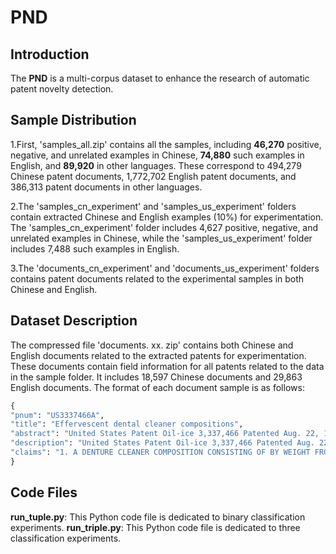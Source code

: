 # PND

## Introduction
The **PND** is a multi-corpus dataset to enhance the research of automatic patent novelty detection. 

## Sample Distribution
1.First, 'samples_all.zip' contains all the samples, including **46,270** positive, negative, and unrelated examples in Chinese, **74,880** such examples in English, and **89,920** in other languages. These correspond to 494,279 Chinese patent documents, 1,772,702 English patent documents, and 386,313 patent documents in other languages. 

2.The 'samples_cn_experiment' and 'samples_us_experiment' folders contain extracted Chinese and English examples (10%) for experimentation. The 'samples_cn_experiment' folder includes 4,627 positive, negative, and unrelated examples in Chinese, while the 'samples_us_experiment' folder includes 7,488 such examples in English.

3.The 'documents_cn_experiment' and 'documents_us_experiment' folders contains patent documents related to the experimental samples in both Chinese and English.

## Dataset Description
The compressed file 'documents. xx. zip' contains both Chinese and English documents related to the extracted patents for experimentation. These documents contain field information for all patents related to the data in the sample folder. It includes 18,597 Chinese documents and 29,863 English documents. The format of each document sample is as follows:
```python
{
"pnum": "US3337466A",
"title": "Effervescent dental cleaner compositions",
"abstract": "United States Patent Oil-ice 3,337,466 Patented Aug. 22, 1967 This invention relates in general to compositions of matter and processes for using the same to produce aerobic conditions, antiseptic activity, bleaching effects and detergent action and combinations Olf these activities.",
"description": "United States Patent Oil-ice 3,337,466 Patented Aug. 22, 1967 This invention relates in general to compositions of matter and processes for using the same to produce aerobic conditions, antiseptic activity, bleaching effects and detergent action and combinations Olf these activities. The invention relates in particular to compositions and processes for the cleansing, sterilizing and bleaching of dentures. This application is a continuation-in-part of our co-pending United States patent application, Ser. No. 185,246, filed April 5, 1962 now abandoned.Therefore, it is a general object of the present invention to provide a composition and process for cleansing, sterilizing and bleaching in a simple and efiicacious manner.",
"claims": "1. A DENTURE CLEANER COMPOSITION CONSISTING OF BY WEIGHT FROM ABOUT 5 TO 40 PARTS OF A MIXTURE CONSISTING OF ABOUT 50 MOLE PERCENT POTASSIUM MONOPERSULFATE, ABOUT 25 MOLE PERCENT POTASSIUM SULFATE, AND ABOUT 25 MOLE PERCENT POTASSIUM HYDROGEN SULFATE, FROM ABOUT 40 TO 5 PARTS OF AN INORGANIC WTER SOLUBLE PEROXIDE OF METAL SELECTED FROM THE GROUP CONSISTING OF GROUPS I AND II OF THE PERIODIC TABLE, UP TO ABOUT 5 PARTS OF A WATER SOLUBLE HALIDE SELECTED FROM THE GROUP CONSISTING OF THE CHLORIDE, BROMIDE AND IODIDE OF THE ALKALI METALS AND ALKALINE EARTH METALS AND OF AMMONIUM; "
}
```
## Code Files
**run_tuple.py**: This Python code file is dedicated to binary classification experiments.
**run_triple.py**: This Python code file is dedicated to three classification experiments.
